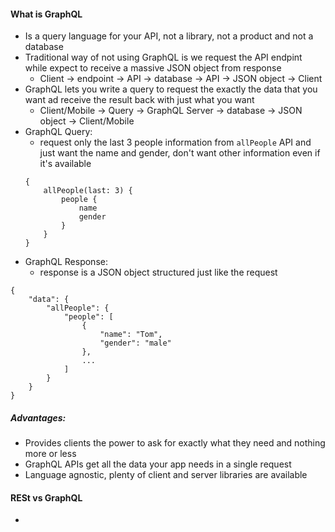 #### What is GraphQL
- Is a query language for your API, not a library, not a product and not a database
- Traditional way of not using GraphQL is we request the API endpint while expect to receive a massive JSON object from response
	- Client -> endpoint  -> API -> database -> API -> JSON object -> Client
- GraphQL lets you write a query to request the exactly the data that you want ad receive the result back with just what you want
	- Client/Mobile -> Query -> GraphQL Server -> database -> JSON object -> Client/Mobile
- GraphQL Query:
	- request only the last 3 people information from `allPeople` API and just want the name and gender, don't want other information even if it's available
	```
	{
		allPeople(last: 3) {
			people {
				name
				gender
			}
		}
	}
	```
- GraphQL Response:
	- response is a JSON object structured just like the request
```
{
	"data": {
		"allPeople": {
			"people": [
				{
					"name": "Tom",
					"gender": "male"
				},
				...	
			]
		}
	}
}
```
##### Advantages:
- Provides clients the power to ask for exactly what they need and nothing more or less
- GraphQL APIs get all the data your app needs in a single request
- Language agnostic, plenty of client and server libraries are available
#### RESt vs GraphQL
- 


<!--stackedit_data:
eyJoaXN0b3J5IjpbLTk5MzAxMzU1MSwtMTA1OTI1NDM3MiwtNT
k4ODc1MDMyLDczMDk5ODExNl19
-->